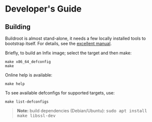 Developer's Guide
=================

Building
--------

Buildroot is almost stand-alone, it needs a few locally installed tools
to bootstrap itself.  For details, see the [excellent manual][manual].

Briefly, to build an Infix image; select the target and then make:

    make x86_64_defconfig
    make

Online help is available:

    make help

To see available defconfigs for supported targets, use:

    make list-defconfigs

> **Note:** build dependencies (Debian/Ubuntu): <kbd>sudo apt install make libssl-dev</kbd>


[manual]: https://buildroot.org/downloads/manual/manual.html


[7]: https://github.com/wkz/qeneth
